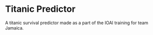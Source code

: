 # Titanic Predictor

A titanic survival predictor made as a part of the IOAI training for team Jamaica.